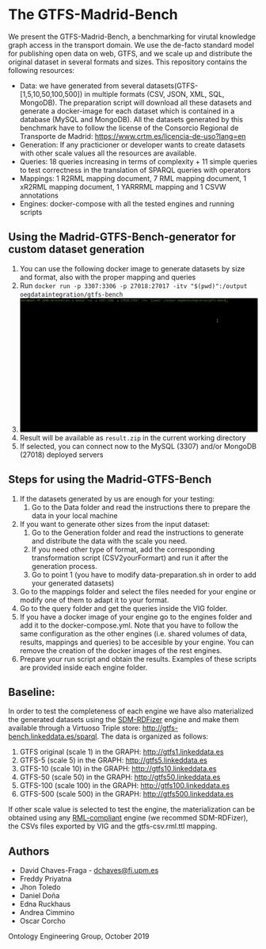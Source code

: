 # The GTFS-Madrid-Bench

We present the GTFS-Madrid-Bench, a benchmarking for virutal knowledge graph access in the transport domain. We use the de-facto standard model for publishing open data on web, GTFS, and we scale up and distribute the original dataset in several formats and sizes. This repository contains the following resources:

- Data: we have generated from several datasets(GTFS-[1,5,10,50,100,500]) in multiple formats (CSV, JSON, XML, SQL, MongoDB). The preparation script will download all these datasets and generate a docker-image for each dataset which is contained in a database (MySQL and MongoDB). All the datasets generated by this benchmark have to follow the license of the Consorcio Regional de Transporte de Madrid: https://www.crtm.es/licencia-de-uso?lang=en
- Generation: If any practicioner or developer wants to create datasets with other scale values all the resources are available.
- Queries: 18 queries increasing in terms of complexity + 11 simple queries to test correctness in the translation of SPARQL queries with operators
- Mappings: 1 R2RML mapping document, 7 RML mapping document, 1 xR2RML mapping document, 1 YARRRML mapping and 1 CSVW annotations
- Engines: docker-compose with all the tested engines and running scripts

## Using the Madrid-GTFS-Bench-generator for custom dataset generation

1. You can use the following docker image to generate datasets by size and format, also with the proper mapping and queries
2. Run `docker run -p 3307:3306 -p 27018:27017 -itv "$(pwd)":/output oegdataintegration/gtfs-bench`
3. ![Demo GIF](misc/gtfs-demo.gif)
4. Result will be available as `result.zip` in the current working directory
4. If selected, you can connect now to the MySQL (3307) and/or MongoDB (27018) deployed servers

## Steps for using the Madrid-GTFS-Bench

1. If the datasets generated by us are enough for your testing:
	1. Go to the Data folder and read the instructions there to prepare the data in your local machine
2. If you want to generate other sizes from the input dataset:
	1. Go to the Generation folder and read the instructions to generate and distribute the data with the scale you need.
	2. If you need other type of format, add the corresponding transformation script (CSV2yourFormart) and run it after the generation process. 
	3. Go to point 1 (you have to modify data-preparation.sh in order to add your generated datasets)
3. Go to the mappings folder and select the files needed for your engine or modify one of them to adapt it to your format.
4. Go to the query folder and get the queries inside the VIG folder.
5. If you have a docker image of your engine go to the engines folder and add it to the docker-compose.yml. Note that you have to follow the same configuration as the other engines (i.e. shared volumes of data, results, mappings and queries) to be accesible by your engine. You can remove the creation of the docker images of the rest engines.
6. Prepare your run script and obtain the results. Examples of these scripts are provided inside each engine folder.

## Baseline:
In order to test the completeness of each engine we have also materialized the generated datasets using the [SDM-RDFizer](https://github.com/SDM-TIB/SDM-RDFizer) engine and make them available through a Virtuoso Triple store: http://gtfs-bench.linkeddata.es/sparql. The data is organized as follows:

1. GTFS original (scale 1) in the GRAPH: http://gtfs1.linkeddata.es 
2. GTFS-5 (scale 5) in the GRAPH: http://gtfs5.linkeddata.es
3. GTFS-10 (scale 10) in the GRAPH: http://gtfs10.linkeddata.es
4. GTFS-50 (scale 50) in the GRAPH: http://gtfs50.linkeddata.es
5. GTFS-100 (scale 100) in the GRAPH: http://gtfs100.linkeddata.es
6. GTFS-500 (scale 500) in the GRAPH: http://gtfs500.linkeddata.es

If other scale value is selected to test the engine, the materialization can be obtained using any [RML-compliant](https://rml.io/implementation-report/) engine (we recommed SDM-RDFizer), the CSVs files exported by VIG and the gtfs-csv.rml.ttl mapping.

## Authors

- David Chaves-Fraga - [dchaves@fi.upm.es](mailto:dchaves@fi.upm.es)
- Freddy Priyatna
- Jhon Toledo
- Daniel Doña
- Edna Ruckhaus
- Andrea Cimmino
- Oscar Corcho

Ontology Engineering Group, October 2019

